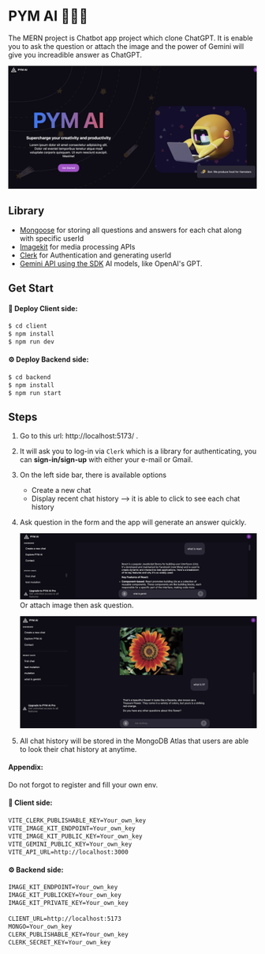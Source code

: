 # PYM AI 🧑🏻‍🚀

The MERN project is Chatbot app project which clone ChatGPT. It is enable you to ask the question or attach the image and the power of Gemini will give you increadible answer as ChatGPT.

![homescreen](client/public/homeScreen.png)

## Library

- [Mongoose](https://mongoosejs.com/docs/connections.html) for storing all questions and answers for each chat along with specific userId
- [Imagekit](https://imagekit.io/) for media processing APIs
- [Clerk](https://clerk.com/docs) for Authentication and generating userId
- [Gemini API using the SDK](https://aistudio.google.com/app/prompts/new_chat) AI models, like OpenAI's GPT.

## Get Start

#### 🚀 Deploy Client side:

```
$ cd client
$ npm install
$ npm run dev
```

#### ⚙️ Deploy Backend side:

```
$ cd backend
$ npm install
$ npm run start
```

## Steps

1. Go to this url: http://localhost:5173/ .
2. It will ask you to log-in via `Clerk` which is a library for authenticating, you can **sign-in/sign-up** with either your e-mail or Gmail.
3. On the left side bar, there is available options
   - Create a new chat
   - Display recent chat history --> it is able to click to see each chat history
4. Ask question in the form and the app will generate an answer quickly.

   ![askQ](client/public/askQ.png)
   Or attach image then ask question.

   ![genImg](client/public/genImg.png)

5. All chat history will be stored in the MongoDB Atlas that users are able to look their chat history at anytime.

#### Appendix:

Do not forgot to register and fill your own env.

#### 🚀 Client side:

```
VITE_CLERK_PUBLISHABLE_KEY=Your_own_key
VITE_IMAGE_KIT_ENDPOINT=Your_own_key
VITE_IMAGE_KIT_PUBLIC_KEY=Your_own_key
VITE_GEMINI_PUBLIC_KEY=Your_own_key
VITE_API_URL=http://localhost:3000
```

#### ⚙️ Backend side:

```
IMAGE_KIT_ENDPOINT=Your_own_key
IMAGE_KIT_PUBLICKEY=Your_own_key
IMAGE_KIT_PRIVATE_KEY=Your_own_key

CLIENT_URL=http://localhost:5173
MONGO=Your_own_key
CLERK_PUBLISHABLE_KEY=Your_own_key
CLERK_SECRET_KEY=Your_own_key
```
